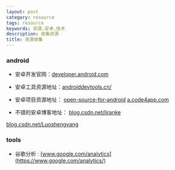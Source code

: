```yaml
---
layout: post
category: resource
tags: resource
keywords: 资源,安卓,技术
description: 收集资源
title: 资源收集
---
```


### <b>android</b>

* 安卓开发官网：[developer.android.com](http://developer.android.com/index.html)

* 安卓工具资源地址：[androiddevtools.cn/](http://androiddevtools.cn/)

* 安卓项目资源地址：
[open-source-for-android](https://github.com/Trinea/android-open-project)
[a.code4app.com](http://a.code4app.com)

* 不错的安卓博客地址：
[blog.csdn.net/liranke](http://blog.csdn.net/liranke/article/category/605374)

[blog.csdn.net/Luoshengyang](http://blog.csdn.net/Luoshengyang)


### <b>tools</b>

* 谷歌分析 : [www.google.com/analytics](https://www.google.com/analytics/)